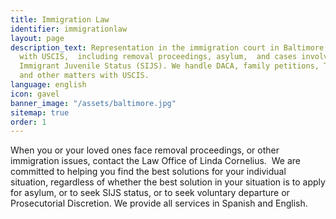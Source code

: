 ```yaml
---
title: Immigration Law
identifier: immigrationlaw
layout: page
description_text: Representation in the immigration court in Baltimore, and in matters
  with USCIS,  including removal proceedings, asylum,  and cases involving Special
  Immigrant Juvenile Status (SIJS). We handle DACA, family petitions, TPS issues,
  and other matters with USCIS.
language: english
icon: gavel
banner_image: "/assets/baltimore.jpg"
sitemap: true
order: 1
---
```


When you or your loved ones face removal proceedings, or other immigration issues, contact the Law Office of Linda Cornelius.  We are committed to helping you find the best solutions for your individual situation, regardless of whether the best solution in your situation is to apply for asylum, or to seek SIJS status, or to seek voluntary departure or Prosecutorial Discretion. We provide all services in Spanish and English.